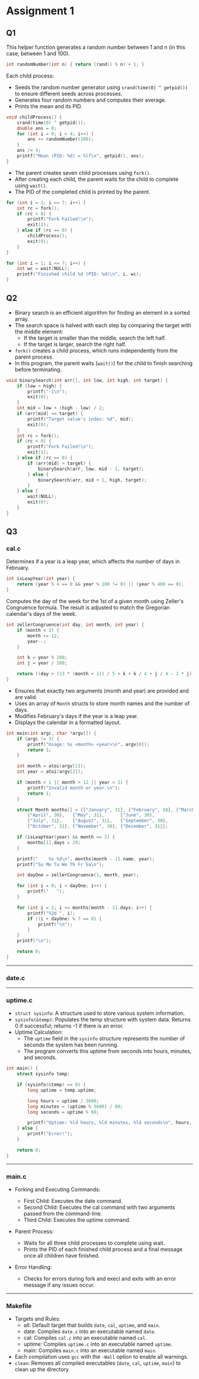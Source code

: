 # Assignment 1

## Q1
This helper function generates a random number between 1 and n (in this case, between 1 and 100).
```c
int randomNumber(int n) { return (rand() % n) + 1; }
```

Each child process:
- Seeds the random number generator using `srand(time(0) ^ getpid())` to ensure different seeds across processes.
- Generates four random numbers and computes their average.
- Prints the mean and its PID.
```c
void childProcess() {
    srand(time(0) ^ getpid());
    double ans = 0;
    for (int i = 0; i < 4; i++) {
        ans += randomNumber(100);
    }
    ans /= 4;
    printf("Mean (PID: %d) = %lf\n", getpid(), ans);
}
```

- The parent creates seven child processes using `fork()`.
- After creating each child, the parent waits for the child to complete using `wait()`.
- The PID of the completed child is printed by the parent.
```c
for (int i = 1; i <= 7; i++) {
    int rc = fork();
    if (rc < 0) {
        printf("Fork Failed!\n");
        exit(1);
    } else if (rc == 0) {
        childProcess();
        exit(0);
    }
}

for (int i = 1; i <= 7; i++) {
    int wc = wait(NULL);
    printf("Finished child %d (PID: %d)\n", i, wc);
}
```

## Q2
- Binary search is an efficient algorithm for finding an element in a sorted array.
- The search space is halved with each step by comparing the target with the middle element:
    - If the target is smaller than the middle, search the left half.
    - If the target is larger, search the right half.
- `fork()` creates a child process, which runs independently from the parent process.
- In this program, the parent waits (`wait()`) for the child to finish searching before terminating.

```c
void binarySearch(int arr[], int low, int high, int target) {
    if (low > high) {
        printf("-1\n");
        exit(0);
    }
    int mid = low + (high - low) / 2;
    if (arr[mid] == target) {
        printf("Target value's index: %d", mid);
        exit(0);
    }
    int rc = fork();
    if (rc < 0) {
        printf("Fork Failed!\n");
        exit(1);
    } else if (rc == 0) {
        if (arr[mid] > target) {
            binarySearch(arr, low, mid - 1, target);
        } else {
            binarySearch(arr, mid + 1, high, target);
        }
    } else {
        wait(NULL);
        exit(0);
    }
}
```

## Q3
### cal.c
Determines if a year is a leap year, which affects the number of days in February.
```c
int isLeapYear(int year) {
    return (year % 4 == 0 && year % 100 != 0) || (year % 400 == 0);
}
```
Computes the day of the week for the 1st of a given month using Zeller's Congruence formula. The result is adjusted to match the Gregorian calendar's days of the week.
```c
int zellerCongruence(int day, int month, int year) {
    if (month < 3) {
        month += 12;
        year--;
    }

    int k = year % 100;
    int j = year / 100;

    return ((day + (13 * (month + 1)) / 5 + k + k / 4 + j / 4 - 2 * j) % 7 + 6) % 7;
}
```
- Ensures that exactly two arguments (month and year) are provided and are valid.
- Uses an array of `Month` structs to store month names and the number of days.
- Modifies February's days if the year is a leap year.
- Displays the calendar in a formatted layout.
```c
int main(int argc, char *argv[]) {
    if (argc != 3) {
        printf("Usage: %s <month> <year>\n", argv[0]);
        return 1;
    }

    int month = atoi(argv[1]);
    int year = atoi(argv[2]);

    if (month < 1 || month > 12 || year < 1) {
        printf("Invalid month or year.\n");
        return 1;
    }

    struct Month months[] = {{"January", 31}, {"February", 28}, {"March", 31},
        {"April", 30},   {"May", 31},      {"June", 30},
        {"July", 31},    {"August", 31},   {"September", 30},
        {"October", 31}, {"November", 30}, {"December", 31}};

    if (isLeapYear(year) && month == 2) {
        months[1].days = 29;
    }

    printf("    %s %d\n", months[month - 1].name, year);
    printf("Su Mo Tu We Th Fr Sa\n");

    int dayOne = zellerCongruence(1, month, year);

    for (int i = 0; i < dayOne; i++) {
        printf("   ");
    }

    for (int i = 1; i <= months[month - 1].days; i++) {
        printf("%2d ", i);
        if ((i + dayOne) % 7 == 0) {
            printf("\n");
        }
    }
    printf("\n");

    return 0;
}
```
---
### date.c

---
### uptime.c
- `struct sysinfo`: A structure used to store various system information.
- `sysinfo(&temp)`: Populates the temp structure with system data. Returns 0 if successful; returns -1 if there is an error.
- Uptime Calculation:
    - The `uptime` field in the `sysinfo` structure represents the number of seconds the system has been running.
    - The program converts this uptime from seconds into hours, minutes, and seconds.
```c
int main() {
    struct sysinfo temp;

    if (sysinfo(&temp) == 0) {
        long uptime = temp.uptime;

        long hours = uptime / 3600;
        long minutes = (uptime % 3600) / 60;
        long seconds = uptime % 60;

        printf("Uptime: %ld hours, %ld minutes, %ld seconds\n", hours, minutes, seconds);
    } else {
        printf("Error!");
    }

    return 0;
}
```
---
### main.c
- Forking and Executing Commands:
    - First Child: Executes the date command.
    - Second Child: Executes the cal command with two arguments passed from the command-line.
    - Third Child: Executes the uptime command.

- Parent Process:
    - Waits for all three child processes to complete using wait.
    - Prints the PID of each finished child process and a final message once all children have finished.

- Error Handling:
    - Checks for errors during fork and execl and exits with an error message if any issues occur.
---
### Makefile
- Targets and Rules:
    - all: Default target that builds `date`, `cal`, `uptime`, and `main`.
    - date: Compiles `date.c` into an executable named `date`.
    - cal: Compiles `cal.c` into an executable named `cal`.
    - uptime: Compiles `uptime.c` into an executable named `uptime`.
    - main: Compiles `main.c` into an executable named `main`.
- Each compilation uses `gcc` with the `-Wall` option to enable all warnings.
- `clean`: Removes all compiled executables (`date`, `cal`, `uptime`, `main`) to clean up the directory.
